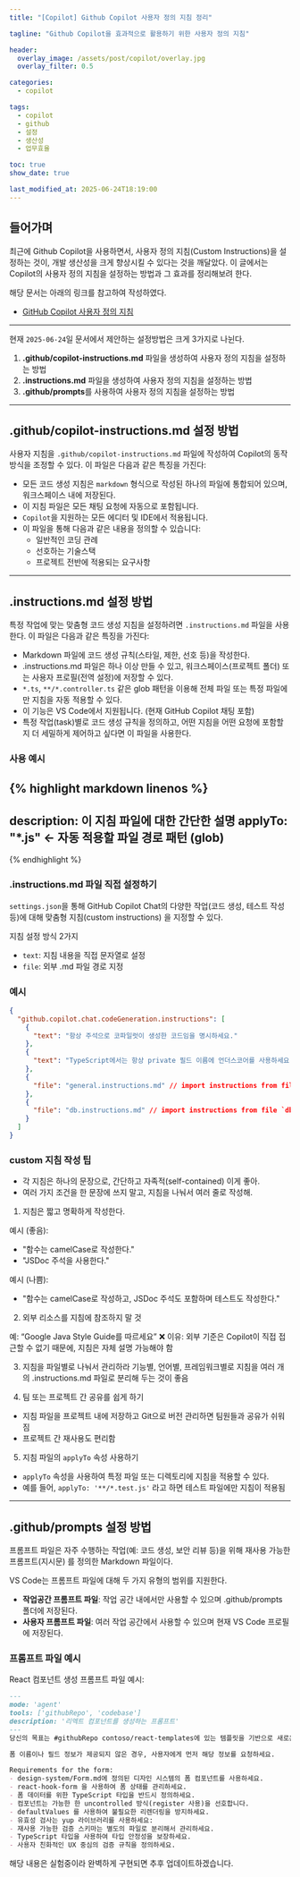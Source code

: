 ```yaml
---
title: "[Copilot] Github Copilot 사용자 정의 지침 정리"

tagline: "Github Copilot을 효과적으로 활용하기 위한 사용자 정의 지침"

header:
  overlay_image: /assets/post/copilot/overlay.jpg
  overlay_filter: 0.5

categories:
  - copilot

tags:
  - copilot
  - github
  - 설정
  - 생산성
  - 업무효율

toc: true
show_date: true

last_modified_at: 2025-06-24T18:19:00
---
```


## 들어가며
최근에 Github Copilot을 사용하면서, 사용자 정의 지침(Custom Instructions)을 설정하는 것이, 개발 생산성을 크게 향상시킬 수 있다는 것을 깨달았다. 이 글에서는 Copilot의 사용자 정의 지침을 설정하는 방법과 그 효과를 정리해보려 한다.

해당 문서는 아래의 링크를 참고하여 작성하였다.
- [GitHub Copilot 사용자 정의 지침](https://code.visualstudio.com/docs/copilot/copilot-customization#_create-an-instructions-file)


---

현재 `2025-06-24`일 문서에서 제안하는 설정방법은 크게 3가지로 나뉜다.

1. **.github/copilot-instructions.md** 파일을 생성하여 사용자 정의 지침을 설정하는 방법
2. **.instructions.md** 파일을 생성하여 사용자 정의 지침을 설정하는 방법
3. **.github/prompts**를 사용하여 사용자 정의 지침을 설정하는 방법

---

## **.github/copilot-instructions.md** 설정 방법

사용자 지침을 `.github/copilot-instructions.md` 파일에 작성하여 Copilot의 동작 방식을 조정할 수 있다. 이 파일은 다음과 같은 특징을 가진다:

- 모든 코드 생성 지침은 `markdown` 형식으로 작성된 하나의 파일에 통합되어 있으며, 워크스페이스 내에 저장된다.
- 이 지침 파일은 모든 채팅 요청에 자동으로 포함됩니다.
- `Copilot`을 지원하는 모든 에디터 및 IDE에서 적용됩니다.
- 이 파일을 통해 다음과 같은 내용을 정의할 수 있습니다:
  - 일반적인 코딩 관례
  - 선호하는 기술스택
  - 프로젝트 전반에 적용되는 요구사항

---

## **.instructions.md** 설정 방법

특정 작업에 맞는 맞춤형 코드 생성 지침을 설정하려면 `.instructions.md` 파일을 사용한다. 이 파일은 다음과 같은 특징을 가진다:

- Markdown 파일에 코드 생성 규칙(스타일, 제한, 선호 등)을 작성한다.
- .instructions.md 파일은 하나 이상 만들 수 있고, 워크스페이스(프로젝트 폴더) 또는 사용자 프로필(전역 설정)에 저장할 수 있다.
- `*.ts`, `**/*.controller.ts` 같은 glob 패턴을 이용해 전체 파일 또는 특정 파일에만 지침을 자동 적용할 수 있다.
- 이 기능은 VS Code에서 지원됩니다. (현재 GitHub Copilot 채팅 포함)
- 특정 작업(task)별로 코드 생성 규칙을 정의하고, 어떤 지침을 어떤 요청에 포함할지 더 세밀하게 제어하고 싶다면 이 파일을 사용한다.

### 사용 예시 
{% highlight markdown linenos %}
---
description: 이 지침 파일에 대한 간단한 설명
applyTo: "*.js"  ← 자동 적용할 파일 경로 패턴 (glob)
---
{% endhighlight %}

### **.instructions.md** 파일 직접 설정하기

`settings.json`을 통해 GitHub Copilot Chat의 다양한 작업(코드 생성, 테스트 작성 등)에 대해
맞춤형 지침(custom instructions) 을 지정할 수 있다.

지침 설정 방식 2가지

- `text`: 지침 내용을 직접 문자열로 설정
- `file`: 외부 .md 파일 경로 지정


### 예시
```json
{
  "github.copilot.chat.codeGeneration.instructions": [
    {
      "text": "항상 주석으로 코파일럿이 생성한 코드임을 명시하세요."
    },
    {
      "text": "TypeScript에서는 항상 private 필드 이름에 언더스코어를 사용하세요."
    },
    {
      "file": "general.instructions.md" // import instructions from file `general.instructions.md`
    },
    {
      "file": "db.instructions.md" // import instructions from file `db.instructions.md`
    }
  ]
}
```

### custom 지침 작성 팁

- 각 지침은 하나의 문장으로, 간단하고 자족적(self-contained) 이게 좋아.
- 여러 가지 조건을 한 문장에 쓰지 말고, 지침을 나눠서 여러 줄로 작성해.

1. 지침은 짧고 명확하게 작성한다.

예시 (좋음):
- "함수는 camelCase로 작성한다."
- "JSDoc 주석을 사용한다."

예시 (나쁨):
- "함수는 camelCase로 작성하고, JSDoc 주석도 포함하며 테스트도 작성한다."

2. 외부 리소스를 지침에 참조하지 말 것

예: “Google Java Style Guide를 따르세요” ❌
이유: 외부 기준은 Copilot이 직접 접근할 수 없기 때문에, 지침은 자체 설명 가능해야 함

3. 지침을 파일별로 나눠서 관리하라
기능별, 언어별, 프레임워크별로 지침을 여러 개의 .instructions.md 파일로 분리해 두는 것이 좋음

4. 팀 또는 프로젝트 간 공유를 쉽게 하기

- 지침 파일을 프로젝트 내에 저장하고 Git으로 버전 관리하면 팀원들과 공유가 쉬워짐
- 프로젝트 간 재사용도 편리함

5. 지침 파일의 `applyTo` 속성 사용하기

- `applyTo` 속성을 사용하여 특정 파일 또는 디렉토리에 지침을 적용할 수 있다.
- 예를 들어, `applyTo: '**/*.test.js'` 라고 하면 테스트 파일에만 지침이 적용됨

---

## **.github/prompts** 설정 방법

프롬프트 파일은 자주 수행하는 작업(예: 코드 생성, 보안 리뷰 등)을 위해 재사용 가능한 프롬프트(지시문) 를 정의한 Markdown 파일이다.

VS Code는 프롬프트 파일에 대해 두 가지 유형의 범위를 지원한다.

- **작업공간 프롬프트 파일**: 작업 공간 내에서만 사용할 수 있으며 .github/prompts 폴더에 저장된다.
- **사용자 프롬프트 파일**: 여러 작업 공간에서 사용할 수 있으며 현재 VS Code 프로필에 저장된다.

### 프롬프트 파일 예시
React 컴포넌트 생성 프롬프트 파일 예시:
```markdown
---
mode: 'agent'
tools: ['githubRepo', 'codebase']
description: '리엑트 컴포넌트를 생성하는 프롬프트'
---
당신의 목표는 #githubRepo contoso/react-templates에 있는 템플릿을 기반으로 새로운 React 폼 컴포넌트를 생성하는 것입니다.

폼 이름이나 필드 정보가 제공되지 않은 경우, 사용자에게 먼저 해당 정보를 요청하세요.

Requirements for the form:
- design-system/Form.md에 정의된 디자인 시스템의 폼 컴포넌트를 사용하세요.
- react-hook-form 을 사용하여 폼 상태를 관리하세요.
- 폼 데이터를 위한 TypeScript 타입을 반드시 정의하세요.
- 컴포넌트는 가능한 한 uncontrolled 방식(register 사용)을 선호합니다.
- defaultValues 를 사용하여 불필요한 리렌더링을 방지하세요.
- 유효성 검사는 yup 라이브러리를 사용하세요:
- 재사용 가능한 검증 스키마는 별도의 파일로 분리해서 관리하세요.
- TypeScript 타입을 사용하여 타입 안정성을 보장하세요.
- 사용자 친화적인 UX 중심의 검증 규칙을 정의하세요.
```

해당 내용은 실험중이라 완벽하게 구현되면 추후 업데이트하겠습니다.